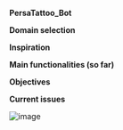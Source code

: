 **PersaTattoo_Bot** 


**Domain selection**

**Inspiration**

**Main functionalities (so far)**

**Objectives**


**Current issues** 

![image](https://github.com/Kleo-Karap/My_chatbot/assets/117507917/fe2bf29e-34a5-4dc7-b49c-f37991004d15)
